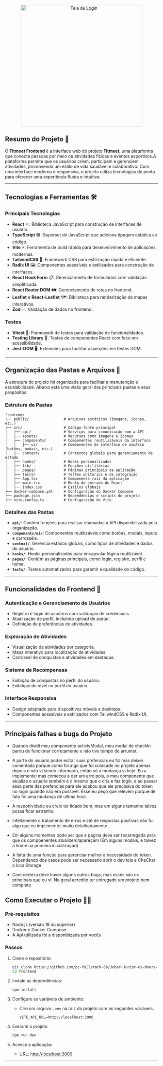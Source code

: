 

<p align="center">
  <img src="https://github.com/user-attachments/assets/ee7dac24-4ee2-42f6-bac6-64327b309e2a" alt="Tela de Login" width="400" />
</p>


## **Resumo do Projeto** 📝
O **Fitmeet Frontend** é a interface web do projeto **Fitmeet**, uma plataforma que conecta pessoas por meio de atividades físicas e eventos esportivos.A plataforma permite que os usuários criem, participem e gerenciem atividades, promovendo um estilo de vida saudável e colaborativo. Com uma interface moderna e responsiva, o projeto utiliza tecnologias de ponta para oferecer uma experiência fluida e intuitiva.

---

## **Tecnologias e Ferramentas** 🛠️

### **Principais Tecnologias**
- **React** ⚛️: Biblioteca JavaScript para construção de interfaces de usuário.
- **TypeScript** 🟦: Superset do JavaScript que adiciona tipagem estática ao código.
- **Vite** ⚡: Ferramenta de build rápida para desenvolvimento de aplicações modernas.
- **TailwindCSS** 🎨: Framework CSS para estilização rápida e eficiente.
- **Radix UI** 🖼️: Componentes acessíveis e estilizados para construção de interfaces.
- **React Hook Form** 📋: Gerenciamento de formulários com validação simplificada.
- **React Router DOM** 🛤️: Gerenciamento de rotas no frontend.
- **Leaflet** e **React-Leaflet** 🗺️: Biblioteca para renderização de mapas interativos.
- **Zod** ✅: Validação de dados no frontend.

### **Testes**
- **Vitest** 🧪: Framework de testes para validação de funcionalidades.
- **Testing Library** 🧩: Testes de componentes React com foco em acessibilidade.
- **Jest-DOM** 🖥️: Extensões para facilitar asserções em testes DOM.

---

## **Organização das Pastas e Arquivos** 📂

A estrutura do projeto foi organizada para facilitar a manutenção e escalabilidade. Abaixo está uma visão geral das principais pastas e seus propósitos:

### **Estrutura de Pastas**
```
frontend/
├── public/                # Arquivos estáticos (imagens, ícones, etc.)
├── src/                   # Código-fonte principal
│   ├── api/               # Serviços para comunicação com a API
│   ├── assets/            # Recursos como imagens e ícones
│   ├── components/        # Componentes reutilizáveis da interface
│   │   ├── ui/            # Componentes de interface de usuário (botões, modais, etc.)
│   ├── context/           # Contextos globais para gerenciamento de estado
│   ├── hooks/             # Hooks personalizados
│   ├── lib/               # Funções utilitárias
│   ├── pages/             # Páginas principais da aplicação
│   ├── tests/             # Testes unitários e de integração
│   ├── App.tsx            # Componente raiz da aplicação
│   ├── main.tsx           # Ponto de entrada do React
│   ├── index.css          # Estilos globais
├── docker-compose.yml     # Configuração do Docker Compose
├── package.json           # Dependências e scripts do projeto
├── vite.config.ts         # Configuração do Vite
```

### **Detalhes das Pastas**
- **`api/`**: Contém funções para realizar chamadas à API disponibilizada pela organização.
- **`components/ui/`**: Componentes reutilizáveis como botões, modais, inputs e carrosséis.
- **`context/`**: Gerencia estados globais, como tipos de atividades e dados do usuário.
- **`hooks/`**: Hooks personalizados para encapsular lógica reutilizável.
- **`pages/`**: Contém as páginas principais, como login, registro, perfil e home.
- **`tests/`**: Testes automatizados para garantir a qualidade do código.

---

## **Funcionalidades do Frontend** 🚀

### **Autenticação e Gerenciamento de Usuários**
- Registro e login de usuários com validação de credenciais.
- Atualização de perfil, incluindo upload de avatar.
- Definição de preferências de atividades.

### **Exploração de Atividades**
- Visualização de atividades por categoria.
- Mapa interativo para localização de atividades.
- Carrossel de conquistas e atividades em destaque.

### **Sistema de Recompensas**
- Exibição de conquistas no perfil do usuário.
- Exibilçao do nivel no perfil do usuário.

### **Interface Responsiva**
- Design adaptado para dispositivos móveis e desktops.
- Componentes acessíveis e estilizados com TailwindCSS e Radix UI.

---
## **Principais falhas e bugs do Projeto**
- Quando dividi meu componente activiyModal, meu modal de checkIn parou de funcionar corretamente e não tive tempo de arrumar.
- A parte do usuario poder editar suas prefencias eu fiz mas deixei comentada porque como foi algo que foi colocado no projeto apenas depois e não vi sendo informado, então só a mudança vi hoje. Eu a implementei mas começou a der um erro pois, o meu componente que atualiza o usuario também é o mesmo que o cria e faz login, e ao passar essa parte das prefencias para ele acabou que ele precisava do token no login quando não era possivel. Esse eu peço que relevem porque de fato foi uma mudança de ultima hora.
- A responividade eu creio ter lidado bem, mas em alguns tamanho talvez possa ficar estranho.
- Infelizmente o tratamento de erros e até de respostas positivas não fui algo que eu implementei muito detalhadamente.
- Em alguns momentos pode ser que a pagina deva ser recarregada para que os compoenentes atualizem/apareçam (Em alguns modais, e talvez a home na primeira inicialização)
- A falta de uma função para gerenciar melhor a necessidade do token. Dependendo dos casos pode ser necessario abrir o dev tols e CheCkar o localStorage

  
- Com certeza deve haver alguns outros bugs, mas esses são os principais que eu vi. No geral acredito ter entregado um projeto bem completo


## **Como Executar o Projeto** 🏃‍♂️

### **Pré-requisitos**
- Node.js (versão 18 ou superior)
- Docker e Docker Compose
- A Api utilizada foi a disponibizada por vocês

### **Passos**
1. Clone o repositório:
   ```bash
   git clone https://github.com/bc-fullstack-06/Jober-Junior-de-Moura-Pinto.git
   cd frontend
   ```

2. Instale as dependências:
   ```bash
   npm install
   ```

3. Configure as variáveis de ambiente:
   - Crie um arquivo `.env` na raiz do projeto com as seguintes variáveis:
     ```env
     VITE_API_URL=http://localhost:3000
     ```

4. Execute o projeto:
   ```bash
   npm run dev
   ```

5. Acesse a aplicação:
   - URL: [http://localhost:3000](http://localhost:3000)

---
